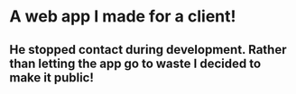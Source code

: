 # A web app I made for a client!

## He stopped contact during development. Rather than letting the app go to waste I decided to make it public!
